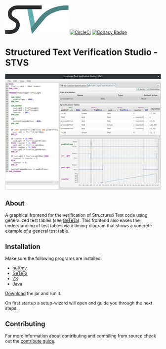 ![STVS Logo](src/main/resources/edu/kit/iti/formal/stvs/logo.png)
[![CircleCI](https://circleci.com/gh/VerifAPS/stvs.svg?style=svg)](https://circleci.com/gh/VerifAPS/stvs)
[![Codacy Badge](https://api.codacy.com/project/badge/Grade/ddb6c2defb4b445ebf1f6dc2d6205841)](https://www.codacy.com/app/wadoon/stvs?utm_source=github.com&amp;utm_medium=referral&amp;utm_content=VerifAPS/stvs&amp;utm_campaign=Badge_Grade)

Structured Text Verification Studio - STVS
==========================================

![Application Screenshot](screenshot.png)

About
-----

A graphical frontend for the verification of Structured Text code using generalized test tables (see [GeTeTa](https://github.com/VerifAPS/geteta)). This frontend also eases the understanding of test tables via a timing-diagram that shows a concrete example of a general test table.

Installation
------------

Make sure the following programs are installed:
 * [nuXmv](https://nuxmv.fbk.eu/)
 * [GeTeTa](https://github.com/VerifAPS/geteta)
 * [Z3](https://github.com/Z3Prover/z3)
 * [Java](http://www.oracle.com/technetwork/indexes/downloads/index.html#java)

[Download](
https://github.com/VerifAPS/stvs/releases/download/v.1.4/stverificationstudio-all-1.4.0-beta.jar)
 the jar and run it.
 
On first startup a setup-wizard will open and guide you through the next steps.


Contributing
------------

For more information about contributing and compiling from source check out the [contribute 
guide](CONTRIBUTING.md).
